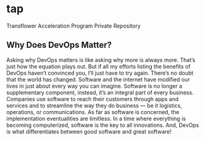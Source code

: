 # tap
Transflower Acceleration Program Private Repository


## Why Does DevOps Matter?
Asking why DevOps matters is like asking why more is always more. That’s just how the equation plays out. But if all my efforts listing the benefits of DevOps haven’t convinced you, I’ll just have to try again.
There’s no doubt that the world has changed. Software and the internet have modified our lives in just about every way you can imagine. Software is no longer a supplementary component, instead, it’s an integral part of every business.
Companies use software to reach their customers through apps and services and to streamline the way they do business — be it logistics, operations, or communications. As far as software is concerned, the implementation eventualities are limitless.
In a time where everything is becoming computerized, software is the key to all innovations. And, DevOps is what differentiates between good software and great software!

